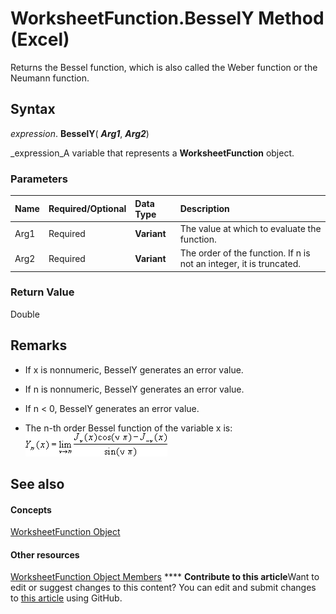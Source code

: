 
# WorksheetFunction.BesselY Method (Excel)

Returns the Bessel function, which is also called the Weber function or the Neumann function.


## Syntax

 _expression_. **BesselY**( **_Arg1_**,  **_Arg2_**)

 _expression_A variable that represents a  **WorksheetFunction** object.


### Parameters



|**Name**|**Required/Optional**|**Data Type**|**Description**|
|:-----|:-----|:-----|:-----|
|Arg1|Required| **Variant**|The value at which to evaluate the function.|
|Arg2|Required| **Variant**|The order of the function. If n is not an integer, it is truncated.|

### Return Value

Double


## Remarks




- If x is nonnumeric, BesselY generates an error value.
    
- If n is nonnumeric, BesselY generates an error value.
    
- If n < 0, BesselY generates an error value.
    
- The n-th order Bessel function of the variable x is:
![](images/awfbsly1_ZA06051118.gif)


    

## See also


#### Concepts


 [WorksheetFunction Object](7b1d5639-363d-632c-2cf0-2232562646b6.md)
#### Other resources


 [WorksheetFunction Object Members](6811ca87-4b53-0bff-88c9-30bf7497879a.md)
****   **Contribute to this article**Want to edit or suggest changes to this content? You can edit and submit changes to  [this article](https://github.com/jhershey00/VBA_Excel_Test/OpenXMLCon/articles/ed8e06b9-982f-b012-b6bc-ba01a6dc2fec.md) using GitHub.

